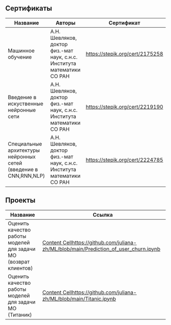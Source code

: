 ## Сертификаты
| Название  | Авторы | Сертификат |
| ------------- | ------------- |------------- |
| Машинное обучение | А.Н. Шевляков, доктор физ.-мат наук, с.н.с. Института математики СО РАН  | https://stepik.org/cert/2175258  |
| Введение в искуственные нейронные сети  | А.Н. Шевляков, доктор физ.-мат наук, с.н.с. Института математики СО РАН | https://stepik.org/cert/2219190  |
| Специальные архитектуры нейронных сетей (введение в CNN,RNN,NLP)  | А.Н. Шевляков, доктор физ.-мат наук, с.н.с. Института математики СО РАН | https://stepik.org/cert/2224785  |


## Проекты
| Название  | Ссылка |
| ------------- | ------------- |
| Оценить качество работы моделей для задачи МО (возврат клиентов)  | [Content Cell](https://github.com/juliana-zh/ML/blob/main/Prediction_of_user_churn.ipynb)https://github.com/juliana-zh/ML/blob/main/Prediction_of_user_churn.ipynb  |
| Оценить качество работы моделей для задачи МО (Титаник) | [Content Cell](https://github.com/juliana-zh/ML/blob/main/Titanic.ipynb)https://github.com/juliana-zh/ML/blob/main/Titanic.ipynb  |
